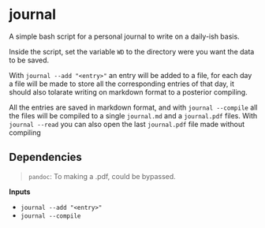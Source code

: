 # journal

A simple bash script for a personal journal to write on a daily-ish basis.

Inside the script, set the variable `WD` to the directory were you want the data to be saved.

With `journal --add "<entry>"` an entry will be added to a file, for each day a file will be made to store all the corresponding entries of that day, it should also tolarate writing on markdown format to a posterior compiling.

All the entries are saved in markdown format, and with `journal --compile` all the files will be compiled to a single `journal.md` and a `journal.pdf` files. With `journal --read` you can also open the last `journal.pdf` file made without compiling

## Dependencies
> `pandoc`: To making a .pdf, could be bypassed.

**Inputs**
- `journal --add "<entry>"`
- `journal --compile`

